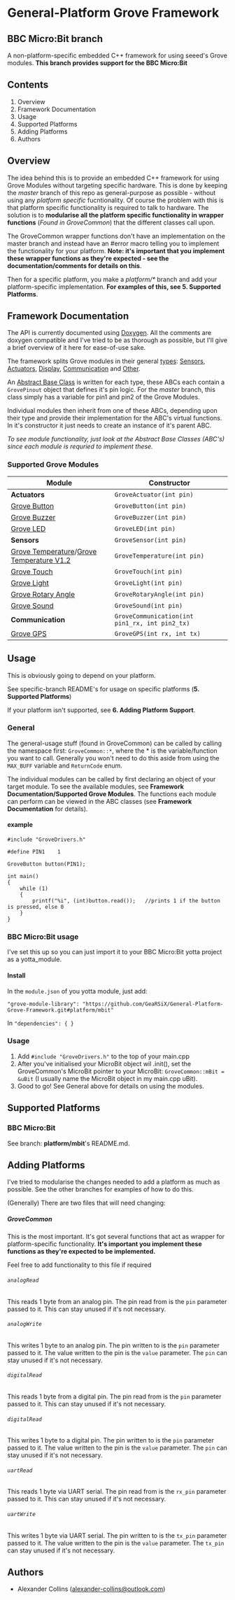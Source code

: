 # General-Platform Grove Framework
## BBC Micro:Bit branch
A non-platform-specific embedded C++ framework for using seeed's Grove modules.
**This branch provides support for the BBC Micro:Bit**

## Contents
1. Overview
2. Framework Documentation
4. Usage
5. Supported Platforms
6. Adding Platforms
7. Authors

## Overview
The idea behind this is to provide an embedded C++ framework for using Grove Modules without targeting specific hardware. This is done by keeping the _master_ branch of this repo as general-purpose as possible - without using any _platform specific_ fucntionality. Of course the problem with this is that platform specific functionality is required to talk to hardware. The solution is to **modularise all the platform specific functionality in wrapper functions** (_Found in GroveCommon_) that the different classes call upon.

The GroveCommon wrapper functions don't have an implementation on the master branch and instead have an #error macro telling you to implement the functionality for your platform. **Note: it's important that you implement these wrapper functions as they're expected - see the documentation/comments for details on this**.

Then for a specific platform, you make a _platform/*_ branch and add your platform-specific implementation. **For examples of this, see 5. Supported Platforms**.


## Framework Documentation
The API is currently documented using [Doxygen](http://www.stack.nl/~dimitri/doxygen/). All the comments are doxygen compatible and I've tried to be as thorough as possible, but I'll give a brief overview of it here for ease-of-use sake.

The framework splits Grove modules in their general [types](http://wiki.seeed.cc/Grove/): [Sensors](http://wiki.seeed.cc/Sensor/), [Actuators](http://wiki.seeed.cc/Actuator/), [Display](http://wiki.seeed.cc/Display/), [Communication](http://wiki.seeed.cc/Communication/) and [Other](http://wiki.seeed.cc/Others/).

An [Abstract Base Class](https://isocpp.org/wiki/faq/abcs) is written for each type, these ABCs each contain a  ```GrovePinout``` object that defines it's pin logic. For the _master_ branch, this class simply has a variable for pin1 and pin2 of the Grove Modules.

Individual modules then inherit from one of these ABCs, depending upon their type and provide their implementation for the ABC's virtual functions. In it's constructor it just needs to create an instance of it's parent ABC.

_To see module functionality, just look at the _Abstract Base Classes_ (ABC's) since each module is requried to implement these._

### Supported Grove Modules
| Module | Constructor |
|---|---|
|**Actuators**|```GroveActuator(int pin)```|
|[Grove Button](http://wiki.seeed.cc/Grove-Button/)|```GroveButton(int pin)```|
|[Grove Buzzer](http://wiki.seeed.cc/Grove-Buzzer/)|```GroveBuzzer(int pin)```|
|[Grove LED](http://wiki.seeed.cc/Grove-Variable_Color_LED/)|```GroveLED(int pin)```|
|**Sensors**|```GroveSensor(int pin)```|
|[Grove Temperature](http://wiki.seeed.cc/Grove-Temperature_Sensor/)/[Grove Temperature V1.2](http://wiki.seeed.cc/Grove-Temperature_Sensor_V1.2/)|```GroveTemperature(int pin)```|
|[Grove Touch](http://wiki.seeed.cc/Grove-Touch_Sensor/)|```GroveTouch(int pin)```|
|[Grove Light](http://wiki.seeed.cc/Grove-Light_Sensor/)|```GroveLight(int pin)```|
|[Grove Rotary Angle](http://wiki.seeed.cc/Grove-Rotary_Angle_Sensor/)|```GroveRotaryAngle(int pin)```|
|[Grove Sound](http://wiki,seeed.cc/Grove-Sound/)|```GroveSound(int pin)```|
|**Communication**|```GroveCommunication(int pin1_rx, int pin2_tx)```|
|[Grove GPS](http://wiki.seeed.cc/Grove-GPS/)|```GroveGPS(int rx, int tx)```|

## Usage
This is obviously going to depend on your platform.

See specific-branch README's for usage on specific platforms (**5. Supported Platforms**)

If your platform isn't supported, see **6. Adding Platform Support**.

### General
The general-usage stuff (found in GroveCommon) can be called by calling the namespace first: ```GroveCommon::*```, where the * is the variable/function you want to call. Generally you won't need to do this aside from using the ```MAX_BUFF``` variable and ```ReturnCode``` enum.

The individual modules can be called by first declaring an object of your target module. To see the available modules, see **Framework Documentation/Supported Grove Modules**. The functions each module can perform can be viewed in the ABC classes (see **Framework Documentation** for details).

#### example
```
#include "GroveDrivers.h"

#define PIN1	1

GroveButton button(PIN1);

int main()
{
	while (1)
    {
    	printf("%i", (int)button.read());	//prints 1 if the button is pressed, else 0
    }
}
```

### BBC Micro:Bit usage
I've set this up so you can just import it to your BBC Micro:Bit yotta project as a yotta_module.
#### Install
In the ```module.json``` of you yotta module, just add:
```
"grove-module-library": "https://github.com/GeaRSiX/General-Platform-Grove-Framework.git#platform/mbit"
```
In ```"dependencies": { }```
### Usage
1. Add ```#include "GroveDrivers.h"``` to the top of your main.cpp
2. After you've initialised your MicroBit object wil .init(), set the GroveCommon's MicroBit pointer to your MicroBit: ```GroveCommon::mBit = &uBit``` (I usually name the MicroBit object in my main.cpp uBit).
3. Good to go! See General above for details on using the modules.

## Supported Platforms
### BBC Micro:Bit
See branch: **platform/mbit**'s README.md.

## Adding Platforms
I've tried to modularise the changes needed to add a platform as much as possible. See the other branches for examples of how to do this.

(Generally) There are two files that will need changing:

##### GroveCommon

This is the most important. It's got several functions that act as wrapper for platform-specific functionality. **It's important you implement these functions as they're expected to be implemented.**

Feel free to add functionality to this file if required

###### ```analogRead```
This reads 1 byte from an analog pin. The pin read from is the ```pin``` parameter passed to it. This can stay unused if it's not necessary.
###### ```analogWrite```
This writes 1 byte to an analog pin. The pin written to is the ```pin``` parameter passed to it. The value written to the pin is the ```value``` parameter. The ```pin``` can stay unused if it's not necessary.
###### ```digitalRead```
This reads 1 byte from a digital pin. The pin read from is the ```pin``` parameter passed to it. This can stay unused if it's not necessary.
###### ```digitalRead```
This writes 1 byte to a digital pin. The pin written to is the ```pin``` parameter passed to it. The value written to the pin is the ```value``` parameter. The ```pin``` can stay unused if it's not necessary.
###### ```uartRead```
This reads 1 byte via UART serial. The pin read from is the ```rx_pin``` parameter passed to it. This can stay unused if it's not necessary.
###### ```uartWrite```
This writes 1 byte via UART serial. The pin written to is the ```tx_pin``` parameter passed to it. The value written to the pin is the ```value``` parameter. The ```tx_pin``` can stay unused if it's not necessary.

## Authors
- Alexander Collins (alexander-collins@outlook.com)
